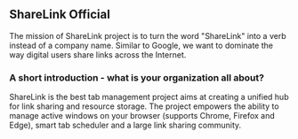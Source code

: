 ## ShareLink Official

The mission of ShareLink project is to turn the word "ShareLink" into a verb instead of a company name. Similar to Google, we want to dominate the way digital users share links across the Internet. 

### A short introduction - what is your organization all about?

ShareLink is the best tab management project aims at creating a unified hub for link sharing and resource storage. The project empowers the ability to manage active windows on your browser (supports Chrome, Firefox and Edge), smart tab scheduler and a large link sharing community. 
